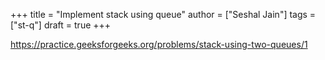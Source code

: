 +++
title = "Implement stack using queue"
author = ["Seshal Jain"]
tags = ["st-q"]
draft = true
+++

<https://practice.geeksforgeeks.org/problems/stack-using-two-queues/1>
